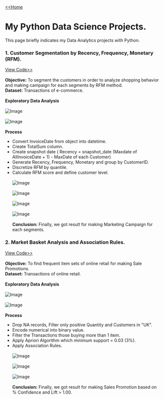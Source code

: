[<<Home](https://pakkawatk.github.io/portfolio)<br />
# My Python Data Science Projects.
This page briefly indicates my Data Analytics projects with Python.<br />
### 1. Customer Segmentation by Recency, Frequency, Monetary (RFM).
[View Code>>](https://pakkawatk.github.io/portfolio)<br /><br />
**Objective:** To segment the customers in order to analyze shopping behavior and making campaign for each segments by RFM method.<br />
**Dataset:** Transactions of e-commerce.<br /><br />
**Exploratory Data Analysis**<br /><br />
![Image](https://github.com/Pakkawatk/portfolio/blob/gh-pages/img/py_RFM1.PNG?raw=true)<br /><br />
![Image](https://github.com/Pakkawatk/portfolio/blob/gh-pages/img/py_RFM2.PNG?raw=true)<br /><br />
**Process**<br />
  - Convert InvoiceDate from object into datetime.<br />
  - Create TotalSum column.<br />
  - Create snapshot date ( Recency = snapshot_date (Maxdate of AllInvoiceDate + 1) - MaxDate of each Customer)<br />
  - Generate Recency, Frequency, Monetary and group by CustomerID.<br />
  - Discretize RFM by quantile.<br />
  - Calculate RFM score and define customer level.<br /><br />
![Image](https://github.com/Pakkawatk/portfolio/blob/gh-pages/img/py_RFM3.PNG?raw=true)<br /><br />
![Image](https://github.com/Pakkawatk/portfolio/blob/gh-pages/img/py_RFM4.PNG?raw=true)<br /><br />
![Image](https://github.com/Pakkawatk/portfolio/blob/gh-pages/img/py_RFM5.PNG?raw=true)<br /><br />
![Image](https://github.com/Pakkawatk/portfolio/blob/gh-pages/img/py_RFM6.PNG?raw=true)<br /><br />
**Conclusion:** Finally, we got result for making Marketing Campaign for each segments.<br />

### 2. Market Basket Analysis and Association Rules.
[View Code>>](https://pakkawatk.github.io/portfolio)<br /><br />
**Objective:** To find frequent item sets of online retail for making Sale Promotions.<br />
**Dataset:** Transactions of online retail.<br /><br />
**Exploratory Data Analysis**<br /><br />
![Image](https://github.com/Pakkawatk/portfolio/blob/gh-pages/img/py_MBA1.PNG?raw=true)<br /><br />
![Image](https://github.com/Pakkawatk/portfolio/blob/gh-pages/img/py_MBA2.PNG?raw=true)<br /><br />
**Process**<br />
  - Drop NA records, Filter only positive Quantity and Customers in "UK".<br />
  - Encode numerical into binary value.<br />
  - Filter the Transactions those buying more than 1 item.<br />
  - Apply Apriori Algorithm which minimum support = 0.03 (3%).<br />
  - Apply Association Rules.<br /><br />
![Image](https://github.com/Pakkawatk/portfolio/blob/gh-pages/img/py_MBA3.PNG?raw=true)<br /><br />
![Image](https://github.com/Pakkawatk/portfolio/blob/gh-pages/img/py_MBA4.PNG?raw=true)<br /><br />
![Image](https://github.com/Pakkawatk/portfolio/blob/gh-pages/img/py_MBA5.PNG?raw=true)<br /><br />
**Conclusion:** Finally, we got result for making Sales Promotion based on % Confidence and Lift > 1.00.<br />
